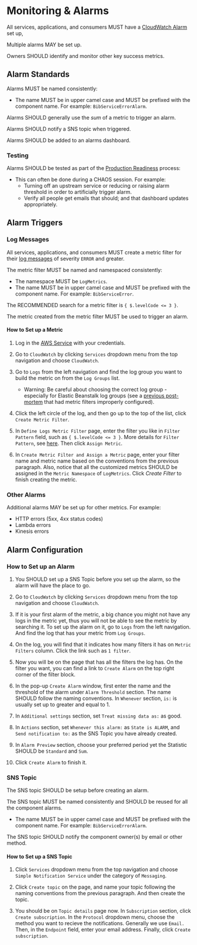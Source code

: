 # Monitoring & Alarms

All services, applications, and consumers MUST have a [CloudWatch Alarm](http://docs.aws.amazon.com/AmazonCloudWatch/latest/monitoring/AlarmThatSendsEmail.html) set up,

Multiple alarms MAY be set up.

Owners SHOULD identify and monitor other key success metrics.

## Alarm Standards

Alarms MUST be named consistently:

- The name MUST be in upper camel case and MUST be prefixed with the component name. For example: `BibServiceErrorAlarm`.

Alarms SHOULD generally use the *sum* of a metric to trigger an alarm.

Alarms SHOULD notify a SNS topic when triggered.

Alarms SHOULD be added to an alarms dashboard.

### Testing

Alarms SHOULD be tested as part of the [Production Readiness](production-readiness.md) process:
- This can often be done during a CHAOS session. For example:
    - Turning off an upstream service or reducing or raising alarm threshold in order to artificially trigger alarm.
    - Verify all people get emails that should; and that dashboard updates appropriately.

## Alarm Triggers

### Log Messages

All services, applications, and consumers MUST create a metric filter for their [log messages](logging.md) of severity `ERROR` and greater. 

The metric filter MUST be named and namespaced consistently:

- The namespace MUST be `LogMetrics`.
- The name MUST be in upper camel case and MUST be prefixed with the component name. For example: `BibServiceError`.

The RECOMMENDED search for a metric filter is `{ $.levelCode <= 3 }`.

The metric created from the metric filter MUST be used to trigger an alarm.

#### How to Set up a Metric

1. Log in the [AWS Service](https://aws.amazon.com/console/) with your credentials.

2. Go to `CloudWatch` by clicking `Services` dropdown menu from the top navigation and choose `CloudWatch`.

3. Go to `Logs` from the left navigation and find the log group you want to build the metric on from the `Log Groups` list.
   - Warning: Be careful about choosing the correct log group - especially for Elastic Beanstalk log groups (see a [previous post-mortem](../post-mortems/2018-03-30-sierra-api.md) that had metric filters improperly configured).

4. Click the left circle of the log, and then go up to the top of the list, click `Create Metric Filter`.

5. In `Define Logs Metric Filter` page, enter the filter you like in `Filter Pattern` field, such as `{ $.levelCode <= 3 }`. More details for `Filter Pattern`, see [here](https://docs.aws.amazon.com/AmazonCloudWatch/latest/logs/FilterAndPatternSyntax.html). Then click `Assign Metric`.

6. In `Create Metric Filter and Assign a Metric` page, enter your filter name and metric name based on the conventions from the previous paragraph. Also, notice that all the customized metrics SHOULD be assigned in the `Metric Namespace` of `LogMetrics`. Click _Create Filter_ to finish creating the metric.

### Other Alarms

Additional alarms MAY be set up for other metrics. For example: 

- HTTP errors (5xx, 4xx status codes)
- Lambda errors
- Kinesis errors

## Alarm Configuration

### How to Set up an Alarm

1. You SHOULD set up a SNS Topic before you set up the alarm, so the alarm will have the place to go.

2. Go to `CloudWatch` by clicking `Services` dropdown menu from the top navigation and choose `CloudWatch`.

3. If it is your first alarm of the metric, a big chance you might not have any logs in the metric yet, thus you will not be able to see the metric by searching it. To set up the alarm on it, go to `Logs` from the left navigation. And find the log that has your metric from `Log Groups`.

4. On the log, you will find that it indicates how many filters it has on `Metric Filters` column. Click the link such as `1 filter`.

5. Now you will be on the page that has all the filters the log has. On the filter you want, you can find a link to `Create Alarm` on the top right corner of the filter block.

6. In the pop-up `Create Alarm` window, first enter the name and the threshold of the alarm under `Alarm Threshold` section. The name SHOULD follow the naming conventions. In `Whenever` section, `is:` is usually set up to greater and equal to 1.

7. In `Additional settings` section, set `Treat missing data as:` as good.

8. In `Actions` section, set `Whenever this alarm:` as `State is ALARM`, and `Send notification to:` as the SNS Topic you have already created.

9. In `Alarm Preview` section, choose your preferred period yet the Statistic SHOULD be `Standard` and `Sum`.

10. Click `Create Alarm` to finish it.

### SNS Topic

The SNS topic SHOULD be setup before creating an alarm.

The SNS topic MUST be named consistently and SHOULD be reused for all the component alarms.

- The name MUST be in upper camel case and MUST be prefixed with the component name. For example: `BibServiceErrorAlarm`.

The SNS topic SHOULD notify the component owner(s) by email or other method.

#### How to Set up a SNS Topic

1. Click `Services` dropdown menu from the top navigation and choose `Simple Notification Service` under the category of `Messaging`.

2. Click `Create topic` on the page, and name your topic following the naming conventions from the previous paragraph. And then create the topic.

3. You should be on `Topic details` page now. In `Subscription` section, click `Create subscription`. In the `Protocol` dropdown menu, choose the method you want to recieve the notifications. Generally we use `Email.` Then, in the `Endpoint` field, enter your email address. Finally, click `Create subscription`.
